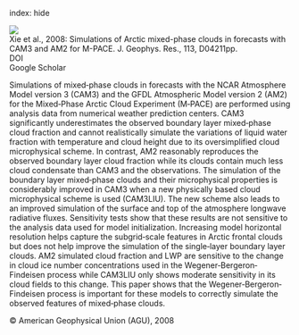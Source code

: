 index: hide

<div class="Citation">
    <div class="Citation-thumb CitationThumb-linked"  data-href="https://doi.org/10.1029/2007jd009225">
      <img src="https://static.claimspace.cloud/climate-study-static/refs/thumbs/9/Xie_et_al_2008-thumb.png" />
    </div>

  <div class="Citation-body">
    <div class="Citation-text">Xie et al., 2008: Simulations of Arctic mixed-phase clouds in forecasts with CAM3 and AM2 for M-PACE. <span class="Article-journal">J. Geophys. Res., </span><span class="Article-volume">113, </span>D04211pp.</div>
    <div class="Citation-links">
      <div class="CitationLink" data-href="https://doi.org/10.1029/2007jd009225">
        <div class="CitationLink-icon CitationLink-Doi"></div>
        <div class="CitationLink-text">DOI</div>
      </div>
      <div class="CitationLink" data-href="https://scholar.google.com/scholar?q=10.1029/2007jd009225">
        <div class="CitationLink-icon CitationLink-Scholar"></div>
        <div class="CitationLink-text">Google Scholar</div>
      </div>
    </div>
  </div>
</div>

Simulations of mixed‐phase clouds in forecasts with the NCAR Atmosphere Model version 3 (CAM3) and the GFDL Atmospheric Model version 2 (AM2) for the Mixed‐Phase Arctic Cloud Experiment (M‐PACE) are performed using analysis data from numerical weather prediction centers. CAM3 significantly underestimates the observed boundary layer mixed‐phase cloud fraction and cannot realistically simulate the variations of liquid water fraction with temperature and cloud height due to its oversimplified cloud microphysical scheme. In contrast, AM2 reasonably reproduces the observed boundary layer cloud fraction while its clouds contain much less cloud condensate than CAM3 and the observations. The simulation of the boundary layer mixed‐phase clouds and their microphysical properties is considerably improved in CAM3 when a new physically based cloud microphysical scheme is used (CAM3LIU). The new scheme also leads to an improved simulation of the surface and top of the atmosphere longwave radiative fluxes. Sensitivity tests show that these results are not sensitive to the analysis data used for model initialization. Increasing model horizontal resolution helps capture the subgrid‐scale features in Arctic frontal clouds but does not help improve the simulation of the single‐layer boundary layer clouds. AM2 simulated cloud fraction and LWP are sensitive to the change in cloud ice number concentrations used in the Wegener‐Bergeron‐Findeisen process while CAM3LIU only shows moderate sensitivity in its cloud fields to this change. This paper shows that the Wegener‐Bergeron‐Findeisen process is important for these models to correctly simulate the observed features of mixed‐phase clouds.

<div class="Citation-copy">
&copy; American Geophysical Union (AGU), 2008
</div>